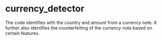 # currency_detector
The code identifies with the country and amount from a currency note.
It further also identifies the counterfeiting of the currency note based on certain features. 
